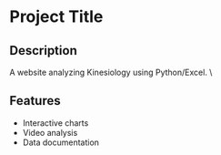 # Project Title  
## Description  
A website analyzing Kinesiology using Python/Excel.  \
## Features  
- Interactive charts  
- Video analysis  
- Data documentation  